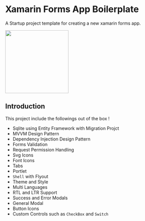 # Xamarin Forms App Boilerplate

A Startup project template for creating a new xamarin forms app.

<img src="https://balbarakdata.blob.core.windows.net/images/screen1.png" width=200/>

## Introduction

This project include the followings out of the box !

* Sqlite using Entity Framework with Migration Projct
* MVVM Design Pattern
* Dependency Injection Design Pattern
* Forms Validation
* Request Permission Handling
* Svg Icons
* Font Icons
* Tabs
* Portlet
* `Shell` with Flyout
* Theme and Style
* Multi Languages
* RTL and LTR Support
* Success and Error Modals
* General Modal
* Button Icons
* Custom Controls such as `CheckBox` and `Switch`







